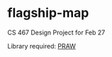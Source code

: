 flagship-map
============

CS 467 Design Project for Feb 27

Library required: [PRAW](https://praw.readthedocs.org/en/latest/)